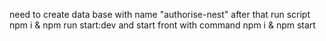 need to  create data base with name "authorise-nest" after that run script npm i & npm run start:dev and start front with command npm i & npm start
